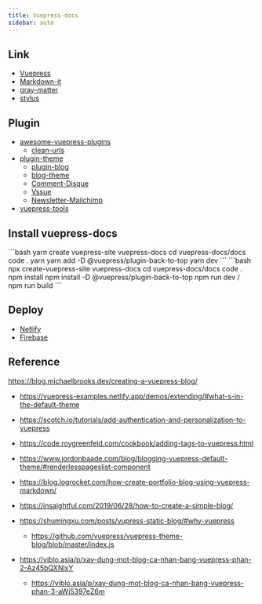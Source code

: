 ```yaml
---
title: Vuepress-docs
sidebar: auto
---
```

<!-- 
<List-Header />

# {{ $frontmatter.title }} -->
 
## Link
- [Vuepress](https://v1.vuepress.vuejs.org/)
- [Markdown-it](https://github.com/markdown-it/markdown-it)
- [gray-matter](https://github.com/jonschlinkert/gray-matter)
- [stylus](https://stylus-lang.com/)

## Plugin 
- [awesome-vuepress-plugins](https://github.com/vuepress/awesome-vuepress#plugins)
   - [clean-urls](https://vuepress.github.io/en/plugins/clean-urls/)
- [plugin-theme](https://github.com/vuepress/vuepress-plugin-blog)
   - [plugin-blog](hhttps://vuepress-plugin-blog.ulivz.com/)
   - [blog-theme](https://v1.vuepress.vuejs.org/theme/blog-theme.html)
   - [Comment-Disque](https://disqus.com/)
   - [Vssue](https://vssue.js.org/)
   - [Newsletter-Mailchimp](https://mailchimp.com/)
- [vuepress-tools](https://z3by.github.io/vuepress-tools/)


## Install vuepress-docs

<code-group>

<code-block title="YARN" active>
```bash
yarn create vuepress-site vuepress-docs
cd vuepress-docs/docs
code .
yarn 
yarn add -D @vuepress/plugin-back-to-top
yarn dev
```
</code-block>

<code-block title="NPM">
```bash
npx create-vuepress-site vuepress-docs
cd vuepress-docs/docs
code .
npm install
npm install -D @vuepress/plugin-back-to-top
npm run dev / npm run build
```
</code-block>

</code-group>
 
## Deploy

- [Netlify](https://www.netlify.com/) 
- [Firebase](https://vuepress.vuejs.org/guide/deploy.html#google-firebase)
  
 
 

## Reference
https://blog.michaelbrooks.dev/creating-a-vuepress-blog/ 

- https://vuepress-examples.netlify.app/demos/extending/#what-s-in-the-default-theme
- https://scotch.io/tutorials/add-authentication-and-personalization-to-vuepress

- https://code.roygreenfeld.com/cookbook/adding-tags-to-vuepress.html
- https://www.jordonbaade.com/blog/blogging-vuepress-default-theme/#renderlesspageslist-component

- https://blog.logrocket.com/how-create-portfolio-blog-using-vuepress-markdown/
- https://insaightful.com/2019/06/28/how-to-create-a-simple-blog/
- https://shumingxu.com/posts/vupress-static-blog/#why-vuepress
   - https://github.com/vuepress/vuepress-theme-blog/blob/master/index.js

- https://viblo.asia/p/xay-dung-mot-blog-ca-nhan-bang-vuepress-phan-2-Az45bQXNlxY
   - https://viblo.asia/p/xay-dung-mot-blog-ca-nhan-bang-vuepress-phan-3-aWj5397eZ6m
 